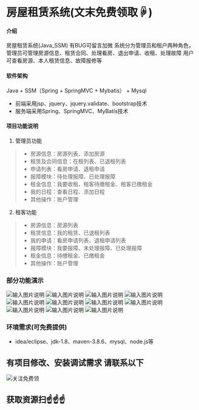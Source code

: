 # 房屋租赁系统(文末免费领取☟)
> 
#### 介绍
房屋租赁系统(Java_SSM)
有BUG可留言加微
系统分为管理员和租户两种角色，管理员可管理房源信息、租赁合同、处理看房、退出申请、收租、处理故障
用户可查看房源、本人租赁信息、故障报修等

#### 软件架构
Java + SSM（Spring + SpringMVC + Mybatis） + Mysql
- 前端采用jsp、jquery、jquery.validate、bootstrap技术
- 服务端采用Spring、SpringMVC、MyBatis技术

#### 项目功能说明

1.  管理员功能
> + 房源信息：房源列表、添加房源
> + 租赁及合同信息：在租列表、已退租列表
> + 申请列表：看房申请、退租申请
> + 报障模块：待处理报障、已处理报障
> + 租金信息：我要收租、租客待缴租金、租客已缴租金
> + 我的日程：查看日程、添加日程
> + 其他操作：账户管理
2.  租客功能
> + 房源信息：房源列表
> + 租赁信息：我的租赁、已退租列表
> + 我的申请：看房申请列表、退租申请列表
> + 报障模块：我要报障、未处理报障、已处理报障
> + 租金信息：待缴租金、已缴租金
> + 其他操作：账户管理

### 部分功能演示
![输入图片说明](photo/1-1.png)
![输入图片说明](photo/1-2.png)
![输入图片说明](photo/1-3.png)
![输入图片说明](photo/1-4.png)
![输入图片说明](photo/1-5.png)
![输入图片说明](photo/1-6.png)
![输入图片说明](photo/1-7.png)
![输入图片说明](photo/1-8.png)
![输入图片说明](photo/1-9.png)
![输入图片说明](photo/1-10.png)
![输入图片说明](photo/1-11.png)


### 环境需求(可免费提供)
- idea/eclipse、jdk-1.8、maven-3.8.6、mysql、node.js等


## 有项目修改、安装调试需求 请联系以下
![关注免费领](联系.png)

## 获取资源扫☝☝☝


